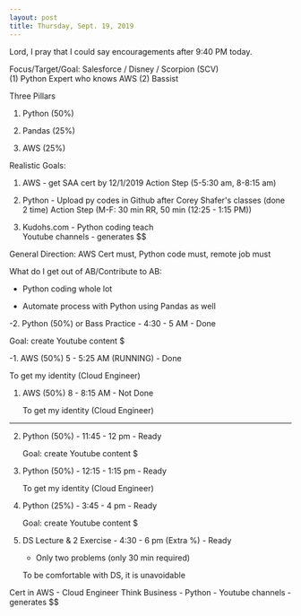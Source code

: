 ```yaml
---
layout: post
title: Thursday, Sept. 19, 2019
---
```


Lord, I pray that I could say encouragements after 9:40 PM today.
  
  
Focus/Target/Goal:  Salesforce / Disney / Scorpion (SCV)     
(1) Python Expert who knows AWS (2) Bassist

Three Pillars
1) Python (50%)

2) Pandas (25%)
3) AWS (25%)

Realistic Goals: 
1) AWS - get SAA cert by 12/1/2019
   Action Step (5-5:30 am, 8-8:15 am)

2) Python - Upload py codes in Github after Corey Shafer's classes (done 2 time)
   Action Step (M-F: 30 min RR, 50 min (12:25 - 1:15 PM))

4) Kudohs.com - Python coding teach  
   Youtube channels - generates $$


General Direction: AWS Cert must, Python code must, remote job must

What do I get out of AB/Contribute to AB:

- Python coding whole lot

- Automate process with Python using Pandas as well

 
 
-2. Python (50%) or Bass Practice - 4:30 - 5 AM - Done 

   Goal: create Youtube content $



-1. AWS (50%) 5 - 5:25 AM (RUNNING) - Done  
   
   To get my identity (Cloud Engineer)



1. AWS (50%) 8 - 8:15 AM - Not Done 
   
   To get my identity (Cloud Engineer)


----------------------------------------

2. Python (50%) - 11:45 - 12 pm - Ready  
   
   Goal: create Youtube content $



3. Python (50%) - 12:15 - 1:15 pm - Ready 
   
   To get my identity (Cloud Engineer)



4. Python (25%) - 3:45 - 4 pm - Ready
   
   Goal: create Youtube content $



5. DS Lecture & 2 Exercise - 4:30 - 6 pm (Extra %) - Ready
   
   - Only two problems (only 30 min required)
   
   To be comfortable with DS, it is unavoidable



Cert in AWS - Cloud Engineer
Think Business - Python - Youtube channels - generates $$

